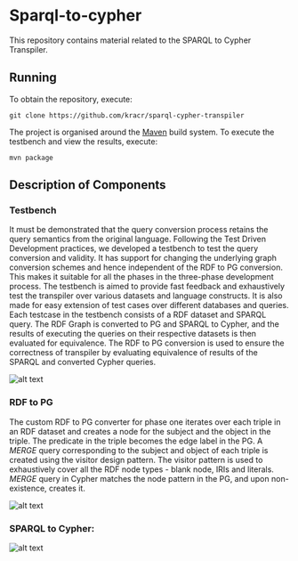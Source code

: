 # Sparql-to-cypher
This repository contains material related to the SPARQL to Cypher Transpiler.

## Running
To obtain the repository, execute:
```
git clone https://github.com/kracr/sparql-cypher-transpiler
```

The project is organised around the [Maven](https://maven.apache.org/) build system. To execute the testbench and view the results, execute:
```
mvn package
```

## Description of Components
### Testbench
It must be demonstrated that the query conversion process retains the query semantics from the original language. Following the Test Driven Development
practices, we developed a testbench to test the query conversion and validity. It has support for changing the underlying graph conversion schemes and hence independent of the RDF to PG conversion. This makes it suitable for all the phases in the three-phase development process. The testbench is aimed to provide fast feedback and exhaustively test the transpiler over various datasets and language constructs. It is also made for easy extension of test cases over different databases and queries. Each testcase in the testbench consists of a RDF dataset and SPARQL query. The RDF Graph is converted to PG and SPARQL to Cypher, and the results of executing the queries on their respective datasets is then evaluated for equivalence. The RDF to PG conversion is used to ensure the correctness of transpiler by evaluating equivalence of results of the SPARQL and converted Cypher queries.

![alt text](https://github.com/LakshyAAAgrawal/Sparql-to-cypher/blob/readme_update/readme_images/Testbench.png?raw=true)

### RDF to PG
The custom RDF to PG converter for phase one iterates over each triple in an RDF dataset and creates a node for the subject and the object in the triple. The predicate in the triple becomes the edge label in the PG. A *MERGE* query corresponding to the subject and object of each triple is created using the visitor design pattern. The visitor pattern is used to exhaustively cover all the RDF node types - blank node, IRIs and literals. *MERGE* query in Cypher matches the node pattern in the PG, and upon non-existence, creates it.

![alt text](https://github.com/LakshyAAAgrawal/Sparql-to-cypher/blob/readme_update/readme_images/rdf_to_pg.jpeg?raw=true)

### SPARQL to Cypher:
![alt text](https://github.com/LakshyAAAgrawal/Sparql-to-cypher/blob/readme_update/readme_images/s2c.png?raw=true)

